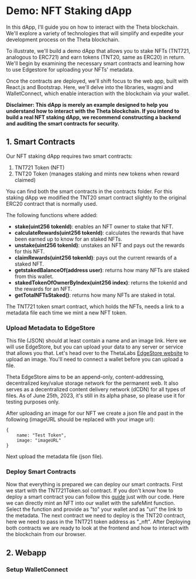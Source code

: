# Demo: NFT Staking dApp

In this dApp, I'll guide you on how to interact with the Theta blockchain. We'll explore a variety of technologies that 
will simplify and expedite your development process on the Theta blockchain.

To illustrate, we'll build a demo dApp that allows you to stake NFTs (TNT721, analogous to ERC721) and earn tokens 
(TNT20, same as ERC20) in return. We'll begin by examining the necessary smart contracts and learning how to use 
Edgestore for uploading your NFTs' metadata.

Once the contracts are deployed, we'll shift focus to the web app, built with React.js and Bootstrap. Here, we'll delve 
into the libraries, wagmi and WalletConnect, which enable interaction with the blockchain via your wallet.

**Disclaimer: This dApp is merely an example designed to help you understand how to interact with the Theta blockchain. 
If you intend to build a real NFT staking dApp, we recommend constructing a backend and auditing the smart contracts for 
security.**
## 1. Smart Contracts
Our NFT staking dApp requires two smart contracts:
1. TNT721 Token (NFT)
2. TNT20 Token (manages staking and mints new tokens when reward claimed)

You can find both the smart contracts in the contracts folder. For this staking dApp we modified the TNT20 smart contract
slightly to the original ERC20 contract that is normally used. 

The following functions where added:
- **stake(uint256 tokenId)**: enables an NFT owner to stake that NFT.
- **calculateRewards(uint256 tokenId)**: calculates the rewards that have been earned up to know for an staked NFTs.
- **unstake(uint256 tokenId)**: unstakes an NFT and pays out the rewards for this NFT.
- **claimRewards(uint256 tokenId)**: pays out the current rewards of a staked NFT.
- **getstakedBalanceOf(address user)**: returns how many NFTs are staked from this wallet.
- **stakedTokenOfOwnerByIndex(uint256 index)**: returns the tokenId and the rewards for an NFT.
- **getTotalNFTsStaked()**: returns how many NFTs are staked in total.

The TNT721 token smart contract, which holds the NFTs, 
needs a link to a metadata file each time we mint a new NFT token.

### Upload Metadata to EdgeStore
This file (JSON) should at least contain a name and an image link. Here we will use EdgeStore, but you can upload your 
data to any server or service that allows you that. Let's head over to the ThetaLabs 
[EdgeStore website](https://dev.thetaedgestore.com) to upload an image. You'll need to connect a wallet before you can 
upload a file.

Theta EdgeStore aims to be an append-only, content-addressing, decentralized key/value storage network for the permanent 
web. It also serves as a decentralized content delivery network (dCDN) for all types of files. As of June 25th, 2023, 
it's still in its alpha phase, so please use it for testing purposes only.

After uploading an image for our NFT we create a json file and past in the following (imageURL should be replaced with 
your image url):
```
{
    name: "Test Token",
    image: "imageURL"
}
```
Next upload the metadata file (json file).
### Deploy Smart Contracts
Now that everything is prepared we can deploy our smart contracts. First we start with the TNT721Token.sol contract. 
If you don't know how to deploy a smart contract you can follow this 
[guide](https://docs.thetatoken.org/docs/creating-nfts-on-theta-blockchain) just with our code. Here we can directly 
mint an NFT into our wallet with the safeMint function. Select the function and provide as "to" your wallet and as "uri" 
the link to the metadata.
The next contract we need to deploy is the TNT20 contract, here we need to pass in the TNT721 token address as "_nft".
After Deploying both contracts we are ready to look at the frontend and how to interact with the blockchain from our 
browser.

## 2. Webapp
### Setup WalletConnect